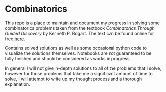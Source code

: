 # Combinatorics
This repo is a place to maintain and document my progress in solving
some combinatorics problems taken from the textbook *Combinatorics Through
Guided Discovery* by Kenneth P. Bogart. The text can be found online for free
[here](https://math.dartmouth.edu/news-resources/electronic/kpbogart/ComboNoteswHints11-06-04.pdf).

Contains solved solutions as well as some occasional
python code to visualize the solutions themselves. Notebooks are not 
guaranteed to be fully finished and should be considered as works in progress.

In general I will not give in-depth solutions to all of the problems
that I solve, however for those problems that take me a significant amount
of time to solve, I will attempt to write up my thought process and a 
thorough explanation.
